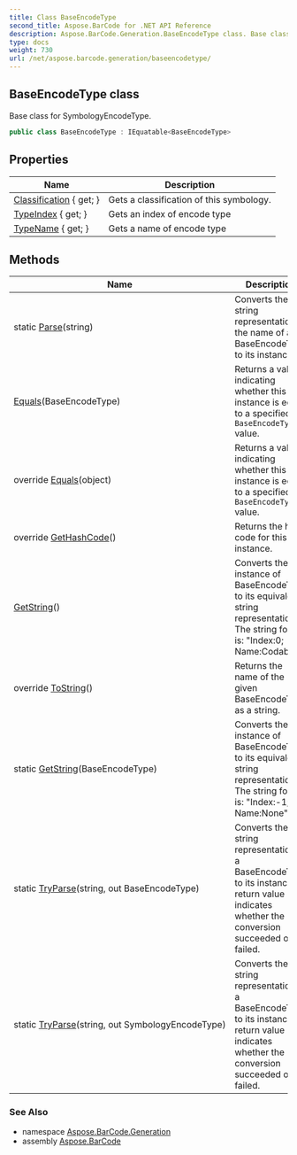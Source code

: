 ```yaml
---
title: Class BaseEncodeType
second_title: Aspose.BarCode for .NET API Reference
description: Aspose.BarCode.Generation.BaseEncodeType class. Base class for SymbologyEncodeType
type: docs
weight: 730
url: /net/aspose.barcode.generation/baseencodetype/
---
```

## BaseEncodeType class

Base class for SymbologyEncodeType.

```csharp
public class BaseEncodeType : IEquatable<BaseEncodeType>
```

## Properties

| Name | Description |
| --- | --- |
| [Classification](../../aspose.barcode.generation/baseencodetype/classification/) { get; } | Gets a classification of this symbology. |
| [TypeIndex](../../aspose.barcode.generation/baseencodetype/typeindex/) { get; } | Gets an index of encode type |
| [TypeName](../../aspose.barcode.generation/baseencodetype/typename/) { get; } | Gets a name of encode type |

## Methods

| Name | Description |
| --- | --- |
| static [Parse](../../aspose.barcode.generation/baseencodetype/parse/)(string) | Converts the string representation of the name of a BaseEncodeType to its instance. |
| [Equals](../../aspose.barcode.generation/baseencodetype/equals/#equals)(BaseEncodeType) | Returns a value indicating whether this instance is equal to a specified `BaseEncodeType` value. |
| override [Equals](../../aspose.barcode.generation/baseencodetype/equals/#equals_1)(object) | Returns a value indicating whether this instance is equal to a specified `BaseEncodeType` value. |
| override [GetHashCode](../../aspose.barcode.generation/baseencodetype/gethashcode/)() | Returns the hash code for this instance. |
| [GetString](../../aspose.barcode.generation/baseencodetype/getstring/)() | Converts the instance of BaseEncodeType to its equivalent string representation. The string format is: "Index:0; Name:Codabar". |
| override [ToString](../../aspose.barcode.generation/baseencodetype/tostring/)() | Returns the name of the given BaseEncodeType as a string. |
| static [GetString](../../aspose.barcode.generation/baseencodetype/getstring/)(BaseEncodeType) | Converts the instance of BaseEncodeType to its equivalent string representation. The string format is: "Index:-1; Name:None". |
| static [TryParse](../../aspose.barcode.generation/baseencodetype/tryparse/#tryparse)(string, out BaseEncodeType) | Converts the string representation of a BaseEncodeType to its instance. A return value indicates whether the conversion succeeded or failed. |
| static [TryParse](../../aspose.barcode.generation/baseencodetype/tryparse/#tryparse_1)(string, out SymbologyEncodeType) | Converts the string representation of a BaseEncodeType to its instance. A return value indicates whether the conversion succeeded or failed. |

### See Also

* namespace [Aspose.BarCode.Generation](../../aspose.barcode.generation/)
* assembly [Aspose.BarCode](../../)


